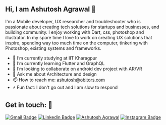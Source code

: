 ## Hi, I am Ashutosh Agrawal 👋

I'm a Mobile developer, UX researcher and troubleshooter who is passionate about creating tech solutions for startups and businesses, and building community. I enjoy working with Dart, css, photoshop and illustrator. In my spare time I love to work on creating UX solutions that inspire, spending way too much time on the computer, tinkering with Photoshop, existing systems and frameworks.

- 🔭 I’m currently studying at IIT Kharagpur                              
- 🌱 I’m currently learning Flutter and GraphQL
- 👯 I’m looking to collaborate on android dev project with AR/VR 
- 💬 Ask me about Architecture and design
- 📫 How to reach me: ashutosh@obitors.com
- ⚡ Fun fact: I don't go out and I am slow to respond

## Get in touch: 💬
[![Gmail Badge](https://img.shields.io/badge/-ashutosh@obitors.com-c14438?style=flat-square&logo=Gmail&logoColor=white)](mailto:ashutosh@obitors.com) [![Linkedin Badge](https://img.shields.io/badge/-obitors-blue?style=flat-square&logo=Linkedin&logoColor=white)](https://www.linkedin.com/in/obitors/) [![Ashutosh Agrawal](https://img.shields.io/badge/Website-Ashutosh-Agrawal)](https://ashutoshagrawal.in) [![Instagram Badge](https://img.shields.io/badge/-obitors-3f729b?style=flat-square&logo=Instagram&logoColor=white)](https://www.instagram.com/obitors/)
